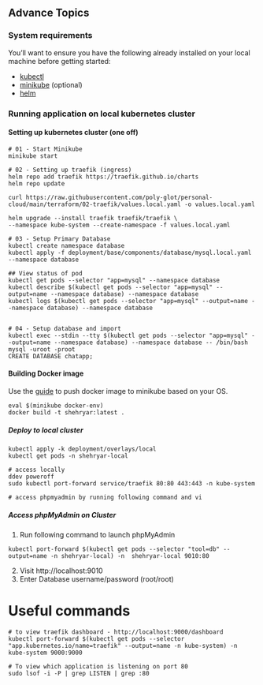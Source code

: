 ## Advance Topics

### System requirements
You’ll want to ensure you have the following already installed on your local machine before getting started:
* [kubectl](https://kubernetes.io/docs/tasks/tools/)
* [minikube](https://minikube.sigs.k8s.io/docs/start/) (optional)
* [helm](https://helm.sh/docs/intro/install/)

### Running application on local kubernetes cluster

#### Setting up kubernetes cluster (one off)
```shell
# 01 - Start Minikube
minikube start

# 02 - Setting up traefik (ingress)
helm repo add traefik https://traefik.github.io/charts
helm repo update

curl https://raw.githubusercontent.com/poly-glot/personal-cloud/main/terraform/02-traefik/values.local.yaml -o values.local.yaml 

helm upgrade --install traefik traefik/traefik \
--namespace kube-system --create-namespace -f values.local.yaml

# 03 - Setup Primary Database
kubectl create namespace database
kubectl apply -f deployment/base/components/database/mysql.local.yaml --namespace database

## View status of pod
kubectl get pods --selector "app=mysql" --namespace database
kubectl describe $(kubectl get pods --selector "app=mysql" --output=name --namespace database) --namespace database
kubectl logs $(kubectl get pods --selector "app=mysql" --output=name --namespace database) --namespace database


# 04 - Setup database and import
kubectl exec --stdin --tty $(kubectl get pods --selector "app=mysql" --output=name --namespace database) --namespace database -- /bin/bash
mysql -uroot -proot
CREATE DATABASE chatapp;
```

#### Building Docker image
Use the [guide](https://minikube.sigs.k8s.io/docs/handbook/pushing/) to push docker image to minikube based on your OS.
```shell
eval $(minikube docker-env)
docker build -t shehryar:latest .
```

##### Deploy to local cluster
```shell
kubectl apply -k deployment/overlays/local
kubectl get pods -n shehryar-local

# access locally 
ddev poweroff 
sudo kubectl port-forward service/traefik 80:80 443:443 -n kube-system

# access phpmyadmin by running following command and vi

```

##### Access phpMyAdmin on Cluster
1. Run following command to launch phpMyAdmin
```shell
kubectl port-forward $(kubectl get pods --selector "tool=db" --output=name -n shehryar-local) -n  shehryar-local 9010:80
```
2. Visit http://localhost:9010
3. Enter Database username/password (root/root)

# Useful commands
```shell
# to view traefik dashboard - http://localhost:9000/dashboard
kubectl port-forward $(kubectl get pods --selector "app.kubernetes.io/name=traefik" --output=name -n kube-system) -n kube-system 9000:9000

# To view which application is listening on port 80
sudo lsof -i -P | grep LISTEN | grep :80
```

